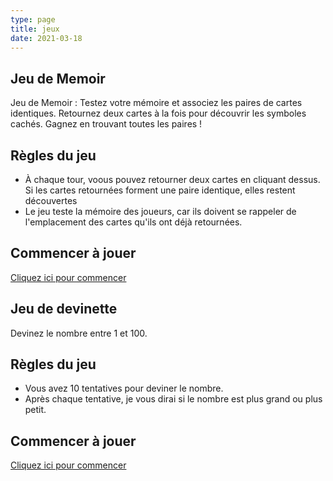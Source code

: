 ```yaml
---
type: page
title: jeux
date: 2021-03-18
---
```



## Jeu de Memoir

Jeu de Memoir : Testez votre mémoire et associez les paires de cartes identiques. Retournez deux cartes à la fois pour découvrir les symboles cachés. Gagnez en trouvant toutes les paires !

## Règles du jeu

- À chaque tour, voous pouvez retourner deux cartes en cliquant dessus. Si les cartes retournées forment une paire identique, elles restent découvertes
- Le jeu teste la mémoire des joueurs, car ils doivent se rappeler de l'emplacement des cartes qu'ils ont déjà retournées.

## Commencer à jouer

<a href="/jeu" target="_blank">Cliquez ici pour commencer</a>




## Jeu de devinette

Devinez le nombre entre 1 et 100.

## Règles du jeu

- Vous avez 10 tentatives pour deviner le nombre.
- Après chaque tentative, je vous dirai si le nombre est plus grand ou plus petit.

## Commencer à jouer

<a href="/jeu1" target="_blank">Cliquez ici pour commencer</a>
